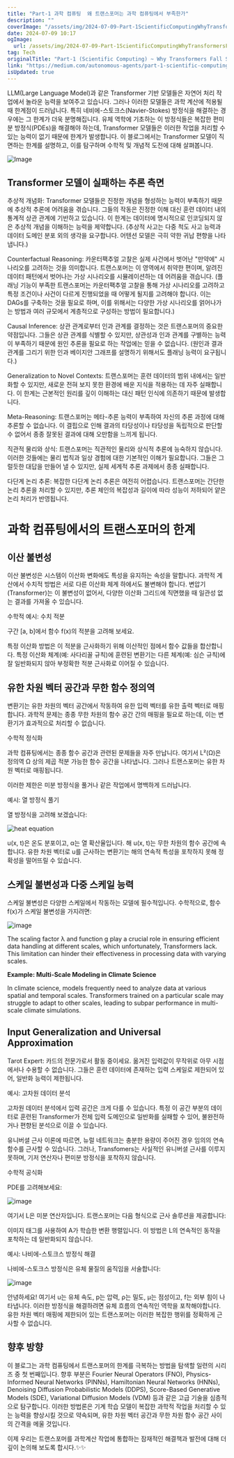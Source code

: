 ```yaml
---
title: "Part-1 과학 컴퓨팅  왜 트랜스포머는 과학 컴퓨팅에서 부족한가"
description: ""
coverImage: "/assets/img/2024-07-09-Part-1ScientificComputingWhyTransformersFallShortinScientificComputing_0.png"
date: 2024-07-09 10:17
ogImage:
  url: /assets/img/2024-07-09-Part-1ScientificComputingWhyTransformersFallShortinScientificComputing_0.png
tag: Tech
originalTitle: "Part-1 (Scientific Computing) ~ Why Transformers Fall Short in Scientific Computing"
link: "https://medium.com/autonomous-agents/part-1-scientific-computing-why-transformers-fall-short-in-scientific-computing-812c64c5c149"
isUpdated: true
---
```


LLM(Large Language Model)과 같은 Transformer 기반 모델들은 자연어 처리 작업에서 놀라운 능력을 보여주고 있습니다. 그러나 이러한 모델들은 과학 계산에 적용될 때 한계점이 드러납니다. 특히 네비에-스토크스(Navier-Stokes) 방정식을 해결하는 경우에는 그 한계가 더욱 분명해집니다. 유체 역학에 기초하는 이 방정식들은 복잡한 편미분 방정식(PDEs)을 해결해야 하는데, Transformer 모델들은 이러한 작업을 처리할 수 있는 능력이 없기 때문에 한계가 발생합니다. 이 블로그에서는 Transformer 모델이 직면하는 한계를 설명하고, 이를 탐구하며 수학적 및 개념적 도전에 대해 살펴봅니다.

![Image](/assets/img/2024-07-09-Part-1ScientificComputingWhyTransformersFallShortinScientificComputing_0.png)

## Transformer 모델이 실패하는 추론 측면

추상적 개념화: Transformer 모델들은 진정한 개념을 형성하는 능력이 부족하기 때문에 추상적 추론에 어려움을 겪습니다. 그들의 작동은 진정한 이해 대신 훈련 데이터 내의 통계적 상관 관계에 기반하고 있습니다. 이 한계는 데이터에 명시적으로 인코딩되지 않은 추상적 개념을 이해하는 능력을 제약합니다. (추상적 사고는 다중 척도 사고 능력과 데이터 도메인 분포 외의 생각을 요구합니다. 어텐션 모델은 극히 약한 귀납 편향을 나타냅니다.)

<!-- cozy-coder - 수평 -->

<ins class="adsbygoogle"
     style="display:block"
     data-ad-client="ca-pub-4877378276818686"
     data-ad-slot="1107185301"
     data-ad-format="auto"
     data-full-width-responsive="true"></ins>

<script>
     (adsbygoogle = window.adsbygoogle || []).push({});
</script>

Counterfactual Reasoning: 카운터팩추얼 고찰은 실제 사건에서 벗어난 "만약에" 시나리오를 고려하는 것을 의미합니다. 트랜스포머는 이 영역에서 취약한 편이며, 알려진 데이터 패턴에서 벗어나는 가상 시나리오를 시뮬레이션하는 데 어려움을 겪습니다. (플래닝 기능이 부족한 트랜스포머는 카운터팩추얼 고찰을 통해 가상 시나리오를 고려하고 특정 조건이나 사건이 다르게 진행되었을 때 어떻게 될지를 고려해야 합니다. 이는 DAGs를 구축하는 것을 필요로 하며, 이를 위해서는 다양한 가상 시나리오를 얽어나가는 방법과 여러 규모에서 계층적으로 구성하는 방법이 필요합니다.)

Causal Inference: 상관 관계로부터 인과 관계를 결정하는 것은 트랜스포머의 중요한 약점입니다. 그들은 상관 관계를 식별할 수 있지만, 상관성과 인과 관계를 구별하는 능력이 부족하기 때문에 원인 추론을 필요로 하는 작업에는 믿을 수 없습니다. (원인과 결과 관계를 그리기 위한 인과 베이지안 그래프를 설명하기 위해서도 플래닝 능력이 요구됩니다.)

Generalization to Novel Contexts: 트랜스포머는 훈련 데이터의 범위 내에서는 일반화할 수 있지만, 새로운 전혀 보지 못한 환경에 배운 지식을 적용하는 데 자주 실패합니다. 이 한계는 근본적인 원리를 깊이 이해하는 대신 패턴 인식에 의존하기 때문에 발생합니다.

Meta-Reasoning: 트랜스포머는 메타-추론 능력이 부족하여 자신의 추론 과정에 대해 추론할 수 없습니다. 이 결핍으로 인해 결과의 타당성이나 타당성을 독립적으로 판단할 수 없어서 종종 잘못된 결과에 대해 오만함을 느끼게 됩니다.

<!-- cozy-coder - 수평 -->

<ins class="adsbygoogle"
     style="display:block"
     data-ad-client="ca-pub-4877378276818686"
     data-ad-slot="1107185301"
     data-ad-format="auto"
     data-full-width-responsive="true"></ins>

<script>
     (adsbygoogle = window.adsbygoogle || []).push({});
</script>

직관적 물리와 상식: 트랜스포머는 직관적인 물리와 상식적 추론에 능숙하지 않습니다. 이러한 것들에는 물리 법칙과 일상 경험에 대한 기본적인 이해가 필요합니다. 그들은 그럴듯한 대답을 만들어 낼 수 있지만, 실제 세계적 추론 과제에서 종종 실패합니다.

다단계 논리 추론: 복잡한 다단계 논리 추론은 여전히 어렵습니다. 트랜스포머는 간단한 논리 추론을 처리할 수 있지만, 추론 체인의 복잡성과 길이에 따라 성능이 저하되어 얕은 논리 처리가 반영됩니다.

# 과학 컴퓨팅에서의 트랜스포머의 한계

## 이산 불변성

<!-- cozy-coder - 수평 -->

<ins class="adsbygoogle"
     style="display:block"
     data-ad-client="ca-pub-4877378276818686"
     data-ad-slot="1107185301"
     data-ad-format="auto"
     data-full-width-responsive="true"></ins>

<script>
     (adsbygoogle = window.adsbygoogle || []).push({});
</script>

이산 불변성은 시스템이 이산화 변화에도 특성을 유지하는 속성을 말합니다. 과학적 계산에서 수치적 방법은 서로 다른 이산화 체계 하에서도 불변해야 합니다. 변압기(Transformer)는 이 불변성이 없어서, 다양한 이산화 그리드에 직면했을 때 일관성 없는 결과를 가져올 수 있습니다.

수학적 예시: 수치 적분

구간 [a, b]에서 함수 f(x)의 적분을 고려해 보세요.

<!-- cozy-coder - 수평 -->

<ins class="adsbygoogle"
     style="display:block"
     data-ad-client="ca-pub-4877378276818686"
     data-ad-slot="1107185301"
     data-ad-format="auto"
     data-full-width-responsive="true"></ins>

<script>
     (adsbygoogle = window.adsbygoogle || []).push({});
</script>

특정 이산화 방법은 이 적분을 근사화하기 위해 이산적인 점에서 함수 값들을 합산합니다. 특정 이산화 체계(예: 사다리꼴 규칙)에 훈련된 변환기는 다른 체계(예: 심슨 규칙)에 잘 일반화되지 않아 부정확한 적분 근사화로 이어질 수 있습니다.

## 유한 차원 벡터 공간과 무한 함수 정의역

변환기는 유한 차원의 벡터 공간에서 작동하여 유한 입력 벡터를 유한 출력 벡터로 매핑합니다. 과학적 문제는 종종 무한 차원의 함수 공간 간의 매핑을 필요로 하는데, 이는 변환기가 효과적으로 처리할 수 없습니다.

수학적 정식화

<!-- cozy-coder - 수평 -->

<ins class="adsbygoogle"
     style="display:block"
     data-ad-client="ca-pub-4877378276818686"
     data-ad-slot="1107185301"
     data-ad-format="auto"
     data-full-width-responsive="true"></ins>

<script>
     (adsbygoogle = window.adsbygoogle || []).push({});
</script>

과학 컴퓨팅에서는 종종 함수 공간과 관련된 문제들을 자주 만납니다. 여기서 L²(Ω)은 정의역 Ω 상의 제곱 적분 가능한 함수 공간을 나타냅니다. 그러나 트랜스포머는 유한 차원 벡터로 매핑됩니다.

<!-- cozy-coder - 수평 -->

<ins class="adsbygoogle"
     style="display:block"
     data-ad-client="ca-pub-4877378276818686"
     data-ad-slot="1107185301"
     data-ad-format="auto"
     data-full-width-responsive="true"></ins>

<script>
     (adsbygoogle = window.adsbygoogle || []).push({});
</script>

이러한 제한은 미분 방정식을 풀거나 같은 작업에서 명백하게 드러납니다.

예시: 열 방정식 풀기

열 방정식을 고려해 보겠습니다:

![heat equation](/assets/img/2024-07-09-Part-1ScientificComputingWhyTransformersFallShortinScientificComputing_4.png)

<!-- cozy-coder - 수평 -->

<ins class="adsbygoogle"
     style="display:block"
     data-ad-client="ca-pub-4877378276818686"
     data-ad-slot="1107185301"
     data-ad-format="auto"
     data-full-width-responsive="true"></ins>

<script>
     (adsbygoogle = window.adsbygoogle || []).push({});
</script>

u(x, t)은 온도 분포이고, α는 열 확산율입니다. 해 u(x, t)는 무한 차원의 함수 공간에 속합니다. 유한 차원 벡터로 u를 근사하는 변환기는 해의 연속적 특성을 포착하지 못해 정확성을 떨어뜨릴 수 있습니다.

## 스케일 불변성과 다중 스케일 능력

스케일 불변성은 다양한 스케일에서 작동하는 모델에 필수적입니다. 수학적으로, 함수 f(x)가 스케일 불변성을 가지려면:

![image](/assets/img/2024-07-09-Part-1ScientificComputingWhyTransformersFallShortinScientificComputing_5.png)

<!-- cozy-coder - 수평 -->

<ins class="adsbygoogle"
     style="display:block"
     data-ad-client="ca-pub-4877378276818686"
     data-ad-slot="1107185301"
     data-ad-format="auto"
     data-full-width-responsive="true"></ins>

<script>
     (adsbygoogle = window.adsbygoogle || []).push({});
</script>

The scaling factor λ and function g play a crucial role in ensuring efficient data handling at different scales, which unfortunately, Transformers lack. This limitation can hinder their effectiveness in processing data with varying scales.

**Example: Multi-Scale Modeling in Climate Science**

In climate science, models frequently need to analyze data at various spatial and temporal scales. Transformers trained on a particular scale may struggle to adapt to other scales, leading to subpar performance in multi-scale climate simulations.

## Input Generalization and Universal Approximation

<!-- cozy-coder - 수평 -->

<ins class="adsbygoogle"
     style="display:block"
     data-ad-client="ca-pub-4877378276818686"
     data-ad-slot="1107185301"
     data-ad-format="auto"
     data-full-width-responsive="true"></ins>

<script>
     (adsbygoogle = window.adsbygoogle || []).push({});
</script>

Tarot Expert: 카드의 전문가로서 활동 중이세요. 옮겨진 입력값이 무작위로 아무 시점에서나 수용할 수 없습니다. 그들은 훈련 데이터에 존재하는 입력 스케일로 제한되어 있어, 일반화 능력이 제한됩니다.

예시: 고차원 데이터 분석

고차원 데이터 분석에서 입력 공간은 크게 다를 수 있습니다. 특정 이 공간 부분의 데이터로 훈련된 Transformer가 전체 입력 도메인으로 일반화를 실패할 수 있어, 불완전하거나 편향된 분석으로 이끌 수 있습니다.

유니버셜 근사 이론에 따르면, 뉴럴 네트워크는 충분한 용량이 주어진 경우 임의의 연속 함수를 근사할 수 있습니다. 그러나, Transfomers는 사실적인 유니버셜 근사를 이루지 못하며, 기저 연산자나 편미분 방정식을 포착하지 않습니다.

<!-- cozy-coder - 수평 -->

<ins class="adsbygoogle"
     style="display:block"
     data-ad-client="ca-pub-4877378276818686"
     data-ad-slot="1107185301"
     data-ad-format="auto"
     data-full-width-responsive="true"></ins>

<script>
     (adsbygoogle = window.adsbygoogle || []).push({});
</script>

수학적 공식화

PDE를 고려해보세요:

![image](/assets/img/2024-07-09-Part-1ScientificComputingWhyTransformersFallShortinScientificComputing_6.png)

여기서 L은 미분 연산자입니다. 트랜스포머는 다음 형식으로 근사 솔루션을 제공합니다:

<!-- cozy-coder - 수평 -->

<ins class="adsbygoogle"
     style="display:block"
     data-ad-client="ca-pub-4877378276818686"
     data-ad-slot="1107185301"
     data-ad-format="auto"
     data-full-width-responsive="true"></ins>

<script>
     (adsbygoogle = window.adsbygoogle || []).push({});
</script>

이미지 태그를 사용하여 A가 학습한 변환 행렬입니다. 이 방법은 L의 연속적인 동작을 포착하는 데 일반화되지 않습니다.

예시: 나비에-스토크스 방정식 해결

나비에-스토크스 방정식은 유체 물질의 움직임을 서술합니다:

<!-- cozy-coder - 수평 -->

<ins class="adsbygoogle"
     style="display:block"
     data-ad-client="ca-pub-4877378276818686"
     data-ad-slot="1107185301"
     data-ad-format="auto"
     data-full-width-responsive="true"></ins>

<script>
     (adsbygoogle = window.adsbygoogle || []).push({});
</script>

![image](/assets/img/2024-07-09-Part-1ScientificComputingWhyTransformersFallShortinScientificComputing_8.png)

안녕하세요! 여기서 u는 유체 속도, p는 압력, ρ는 밀도, μ는 점성이고, f는 외부 힘이 나타냅니다. 이러한 방정식을 해결하려면 유체 흐름의 연속적인 역학을 포착해야합니다. 유한 차원 벡터 매핑에 제한되어 있는 트랜스포머는 이러한 복잡한 행위를 정확하게 근사할 수 없습니다.

## 향후 방향

이 블로그는 과학 컴퓨팅에서 트랜스포머의 한계를 극복하는 방법을 탐색할 일련의 시리즈 중 첫 번째입니다. 향후 부분은 Fourier Neural Operators (FNO), Physics-Informed Neural Networks (PINNs), Hamiltonian Neural Networks (HNNs), Denoising Diffusion Probabilistic Models (DDPS), Score-Based Generative Models (SDE), Variational Diffusion Models (VDM) 등과 같은 고급 기술을 심층적으로 탐구합니다. 이러한 방법론은 기계 학습 모델이 복잡한 과학적 작업을 처리할 수 있는 능력을 향상시킬 것으로 약속되며, 유한 차원 벡터 공간과 무한 차원 함수 공간 사이의 간격을 메울 것입니다.

<!-- cozy-coder - 수평 -->

<ins class="adsbygoogle"
     style="display:block"
     data-ad-client="ca-pub-4877378276818686"
     data-ad-slot="1107185301"
     data-ad-format="auto"
     data-full-width-responsive="true"></ins>

<script>
     (adsbygoogle = window.adsbygoogle || []).push({});
</script>

이제 우리는 트랜스포머를 과학계산 작업에 통합하는 잠재적인 해결책과 발전에 대해 더 깊이 논의해 보도록 합시다.✨✨
